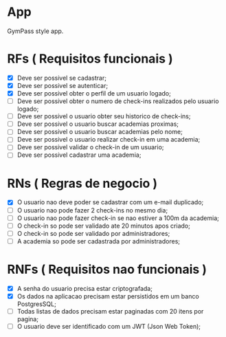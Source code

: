 # App

GymPass style app.

# RFs ( Requisitos funcionais )

- [x] Deve ser possivel se cadastrar;
- [x] Deve ser possivel se autenticar;
- [x] Deve ser possivel obter o perfil de um usuario logado;
- [ ] Deve ser possivel obter o numero de check-ins realizados pelo usuario logado;
- [ ] Deve ser possivel o usuario obter seu historico de check-ins;
- [ ] Deve ser possivel o usuario buscar academias proximas;
- [ ] Deve ser possivel o usuario buscar academias pelo nome;
- [ ] Deve ser possivel o usuario realizar check-in em uma academia;
- [ ] Deve ser possivel validar o check-in de um usuario;
- [ ] Deve ser possivel cadastrar uma academia;

# RNs ( Regras de negocio )

- [x] O usuario nao deve poder se cadastrar com um e-mail duplicado;
- [ ] O usuario nao pode fazer 2 check-ins no mesmo dia;
- [ ] O usuario nao pode fazer check-in se nao estiver a 100m da academia;
- [ ] O check-in so pode ser validado ate 20 minutos apos criado;
- [ ] O check-in so pode ser validado por administradores;
- [ ] A academia so pode ser cadastrada por administradores;

# RNFs ( Requisitos nao funcionais )

- [x] A senha do usuario precisa estar criptografada;
- [x] Os dados na aplicacao precisam estar persistidos em um banco PostgresSQL;
- [ ] Todas listas de dados precisam estar paginadas com 20 itens por pagina;
- [ ] O usuario deve ser identificado com um JWT (Json Web Token);